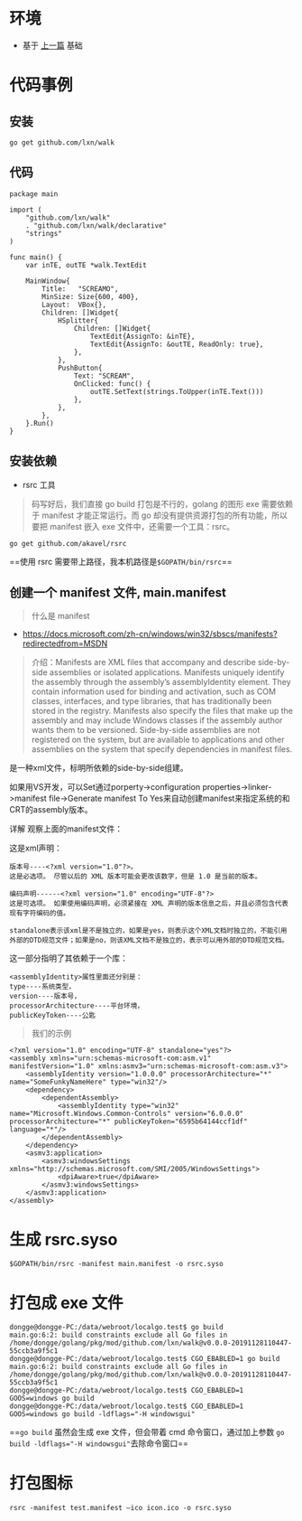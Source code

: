 
# 环境

- 基于 [上一篇](/golang/golang-gui-桌面应用开发及编译一/) 基础


# 代码事例

## 安装

```
go get github.com/lxn/walk
```

## 代码

```
package main
 
import (
    "github.com/lxn/walk"
    . "github.com/lxn/walk/declarative"
    "strings"
)
 
func main() {
    var inTE, outTE *walk.TextEdit
 
    MainWindow{
        Title:   "SCREAMO",
        MinSize: Size{600, 400},
        Layout:  VBox{},
        Children: []Widget{
            HSplitter{
                Children: []Widget{
                    TextEdit{AssignTo: &inTE},
                    TextEdit{AssignTo: &outTE, ReadOnly: true},
                },
            },
            PushButton{
                Text: "SCREAM",
                OnClicked: func() {
                    outTE.SetText(strings.ToUpper(inTE.Text()))
                },
            },
        },
    }.Run()
}
```

## 安装依赖

- rsrc 工具

> 码写好后，我们直接 go build 打包是不行的，golang 的图形 exe 需要依赖于 manifest 才能正常运行。而 go 却没有提供资源打包的所有功能，所以要把 manifest 嵌入 exe 文件中，还需要一个工具：rsrc。

```
go get github.com/akavel/rsrc
```
==使用 rsrc 需要带上路径，我本机路径是`$GOPATH/bin/rsrc`==

## 创建一个 manifest 文件, main.manifest

> 什么是 manifest

- https://docs.microsoft.com/zh-cn/windows/win32/sbscs/manifests?redirectedfrom=MSDN

> 介绍：Manifests are XML files that accompany and describe side-by-side assemblies or isolated applications. Manifests uniquely identify the assembly through the assembly’s assemblyIdentity element. They contain information used for binding and activation, such as COM classes, interfaces, and type libraries, that has traditionally been stored in the registry. Manifests also specify the files that make up the assembly and may include Windows classes if the assembly author wants them to be versioned. Side-by-side assemblies are not registered on the system, but are available to applications and other assemblies on the system that specify dependencies in manifest files.

是一种xml文件，标明所依赖的side-by-side组建。

如果用VS开发，可以Set通过porperty->configuration properties->linker->manifest file->Generate manifest To Yes来自动创建manifest来指定系统的和CRT的assembly版本。

详解
观察上面的manifest文件：

<xml>这是xml声明：

```
版本号----<?xml version="1.0"?>。
这是必选项。 尽管以后的 XML 版本可能会更改该数字，但是 1.0 是当前的版本。

编码声明------<?xml version="1.0" encoding="UTF-8"?>
这是可选项。 如果使用编码声明，必须紧接在 XML 声明的版本信息之后，并且必须包含代表现有字符编码的值。

standalone表示该xml是不是独立的，如果是yes，则表示这个XML文档时独立的，不能引用外部的DTD规范文件；如果是no，则该XML文档不是独立的，表示可以用外部的DTD规范文档。
```

<dependency>这一部分指明了其依赖于一个库：

```
<assemblyIdentity>属性里面还分别是：
type----系统类型，
version----版本号，
processorArchitecture----平台环境，
publicKeyToken----公匙
```

> 我们的示例

```
<?xml version="1.0" encoding="UTF-8" standalone="yes"?>
<assembly xmlns="urn:schemas-microsoft-com:asm.v1" manifestVersion="1.0" xmlns:asmv3="urn:schemas-microsoft-com:asm.v3">
    <assemblyIdentity version="1.0.0.0" processorArchitecture="*" name="SomeFunkyNameHere" type="win32"/>
    <dependency>
        <dependentAssembly>
            <assemblyIdentity type="win32" name="Microsoft.Windows.Common-Controls" version="6.0.0.0" processorArchitecture="*" publicKeyToken="6595b64144ccf1df" language="*"/>
        </dependentAssembly>
    </dependency>
    <asmv3:application>
        <asmv3:windowsSettings xmlns="http://schemas.microsoft.com/SMI/2005/WindowsSettings">
            <dpiAware>true</dpiAware>
        </asmv3:windowsSettings>
    </asmv3:application>
</assembly>
```

# 生成 rsrc.syso

```
$GOPATH/bin/rsrc -manifest main.manifest -o rsrc.syso
```

# 打包成 exe 文件

```
dongge@dongge-PC:/data/webroot/localgo.test$ go build
main.go:6:2: build constraints exclude all Go files in /home/dongge/golang/pkg/mod/github.com/lxn/walk@v0.0.0-20191128110447-55ccb3a9f5c1
dongge@dongge-PC:/data/webroot/localgo.test$ CGO_EBABLED=1 go build
main.go:6:2: build constraints exclude all Go files in /home/dongge/golang/pkg/mod/github.com/lxn/walk@v0.0.0-20191128110447-55ccb3a9f5c1
dongge@dongge-PC:/data/webroot/localgo.test$ CGO_EBABLED=1 GOOS=windows go build
dongge@dongge-PC:/data/webroot/localgo.test$ CGO_EBABLED=1 GOOS=windows go build -ldflags="-H windowsgui"

```

==`go build` 虽然会生成 exe 文件，但会带着 cmd 命令窗口，通过加上参数 `go build -ldflags="-H windowsgui"`去除命令窗口==

# 打包图标

```
rsrc -manifest test.manifest –ico icon.ico -o rsrc.syso
```